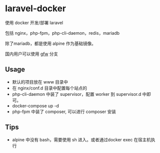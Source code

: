 # laravel-docker
使用 docker 开发/部署 laravel

包括 nginx，php-fpm，php-cli-daemon，redis，mariadb

除了mariadb，都是使用 alpine 作为基础镜像。

国内用户可以使用 [gfw](https://github.com/liyu001989/laravel-docker/tree/gfw) 分支

## Usage
- 默认的项目放在 www 目录中
- 在 nginx/conf.d 目录中配置每个站点的
- php-cli-daemon 中装了 supervisor，配置 worker 到 supervisor.d 中即可。
- docker-compose up -d
- php-fpm 中装了 composer, 可以进行 composer 安装

## Tips
- alpine 中没有 bash，需要使用 sh 进入。或者通过docker exec 在宿主机执行
